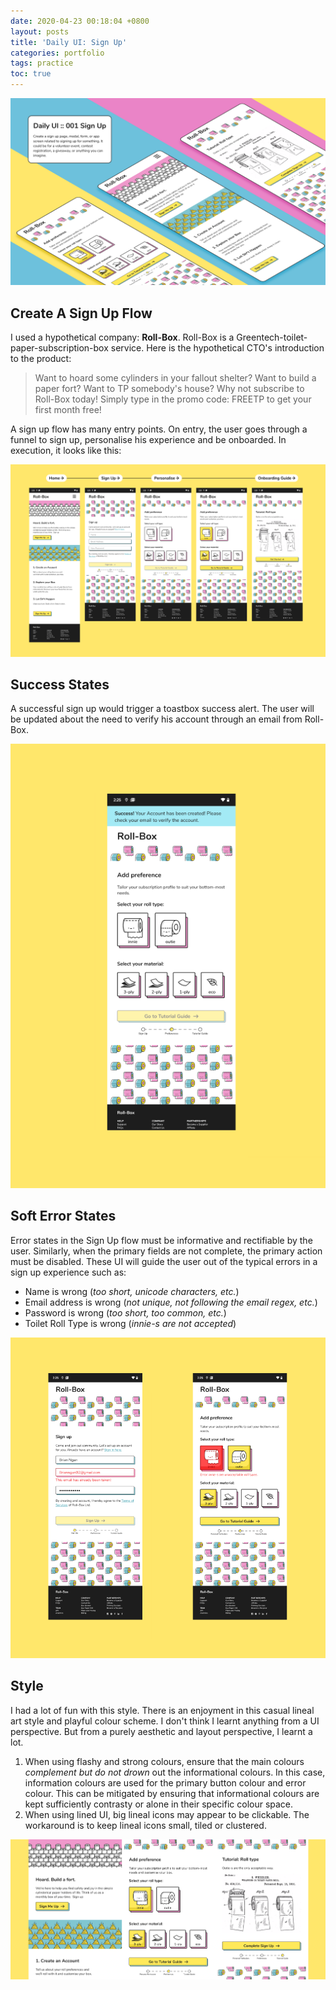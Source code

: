 ```yaml
---
date: 2020-04-23 00:18:04 +0800
layout: posts
title: 'Daily UI: Sign Up'
categories: portfolio
tags: practice
toc: true
---
```

![](/uploads/daily-ui-1-hero.png "Daily UI 1 Sign Up")

## Create A Sign Up Flow

I used a hypothetical company: **Roll-Box**. Roll-Box is a Greentech-toilet-paper-subscription-box service. Here is the hypothetical CTO's introduction to the product:

> Want to hoard some cylinders in your fallout shelter? Want to build a paper fort? Want to TP somebody's house? Why not subscribe to Roll-Box today! Simply type in the promo code: FREETP to get your first month free!

A sign up flow has many entry points. On entry, the user goes through a funnel to sign up, personalise his experience and be onboarded. In execution, it looks like this:

![](/uploads/daily-ui-1-flat-1.png)

## Success States

A successful sign up would trigger a toastbox success alert. The user will be updated about the need to verify his account through an email from Roll-Box.

![](/uploads/daily-ui-1-flat-success.png)

## Soft Error States

Error states in the Sign Up flow must be informative and rectifiable by the user. Similarly, when the primary fields are not complete, the primary action must be disabled. These UI will guide the user out of the typical errors in a sign up experience such as:

* Name is wrong (_too short, unicode characters, etc._)
* Email address is wrong (_not unique, not following the email regex, etc._)
* Password is wrong (_too short, too common, etc._)
* Toilet Roll Type is wrong (_innie-s are not accepted_)

![](/uploads/daily-ui-1-flat-error.png)

## Style

I had a lot of fun with this style. There is an enjoyment in this casual lineal art style and playful colour scheme. I don't think I learnt anything from a UI perspective. But from a purely aesthetic and layout perspective, I learnt a lot.

1. When using flashy and strong colours, ensure that the main colours _complement but do not drown_ out the informational colours. In this case, information colours are used for the primary button colour and error colour. This can be mitigated by ensuring that informational colours are kept sufficiently contrasty or alone in their specific colour space.
2. When using lined UI, big lineal icons may appear to be clickable. The workaround is to keep lineal icons small, tiled or clustered.

![](/uploads/daily-ui-1-flat-style.png)